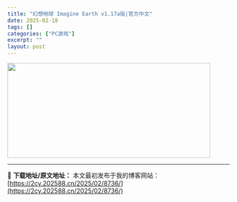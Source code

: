 ```yaml
---
title: "幻想地球 Imagine Earth v1.17a版|官方中文"
date: 2025-02-18
tags: []
categories: ["PC游戏"]
excerpt: ""
layout: post
---
```


<img class="aligncenter size-full wp-image-8943" src="https://2cy.202588.cn/wp-content/uploads/2025/02/2025021814015579.webp" alt="" width="460" height="215" />

---
📖 **下载地址/原文地址：** 本文最初发布于我的博客网站：[https://2cy.202588.cn/2025/02/8736/](https://2cy.202588.cn/2025/02/8736/)
